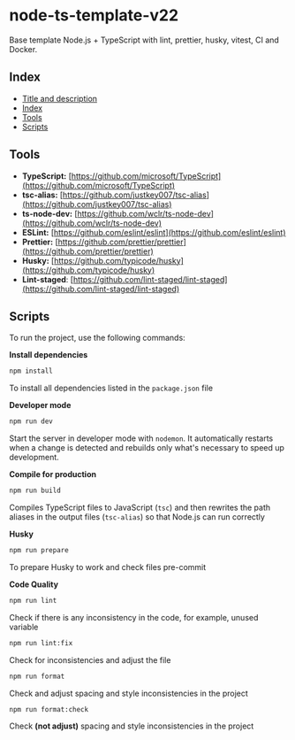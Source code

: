# node-ts-template-v22

Base template Node.js + TypeScript with lint, prettier, husky, vitest, CI and Docker.

## Index

- [Title and description](#node-ts-template-v22)
- [Index](#index)
- [Tools](#tools)
- [Scripts](#scripts)

## Tools

- **TypeScript:** [https://github.com/microsoft/TypeScript](https://github.com/microsoft/TypeScript)
- **tsc-alias:** [https://github.com/justkey007/tsc-alias](https://github.com/justkey007/tsc-alias)
- **ts-node-dev:** [https://github.com/wclr/ts-node-dev](https://github.com/wclr/ts-node-dev)
- **ESLint:** [https://github.com/eslint/eslint](https://github.com/eslint/eslint)
- **Prettier:** [https://github.com/prettier/prettier](https://github.com/prettier/prettier)
- **Husky:** [https://github.com/typicode/husky](https://github.com/typicode/husky)
- **Lint-staged**: [https://github.com/lint-staged/lint-staged](https://github.com/lint-staged/lint-staged) 

## Scripts

To run the project, use the following commands:

**Install dependencies**

```bash
npm install
```

To install all dependencies listed in the `package.json` file

**Developer mode**

```bash
npm run dev
```

Start the server in developer mode with `nodemon`. It automatically restarts when a change is detected and rebuilds only what's necessary to speed up development.

**Compile for production**

```bash
npm run build
```

Compiles TypeScript files to JavaScript (`tsc`) and then rewrites the path aliases in the output files (`tsc-alias`) so that Node.js can run correctly

**Husky**
```bash
npm run prepare
```

To prepare Husky to work and check files pre-commit

**Code Quality**

```bash
npm run lint
```

Check if there is any inconsistency in the code, for example, unused variable

```bash
npm run lint:fix
```

Check for inconsistencies and adjust the file

```bash
npm run format
```

Check and adjust spacing and style inconsistencies in the project

```bash
npm run format:check
```

Check **(not adjust)** spacing and style inconsistencies in the project
